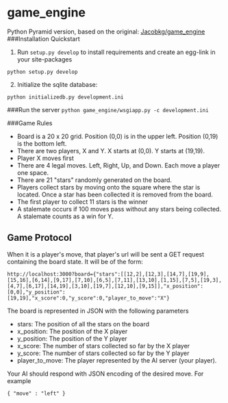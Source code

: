 game_engine
===========
Python Pyramid version, based on the original: [Jacobkg/game_engine](https://github.com/Jacobkg/game_engine)
###Installation Quickstart

1. Run `setup.py develop` to install requirements and create an egg-link in your site-packages

`python setup.py develop`

2. Initialize the sqlite database:

`python initializedb.py development.ini`

###Run the server
`python game_engine/wsgiapp.py -c development.ini`


###Game Rules
- Board is a 20 x 20 grid. Position (0,0) is in the upper left. Position (0,19) is the bottom left.
- There are two players, X and Y. X starts at (0,0). Y starts at (19,19).
- Player X moves first
- There are 4 legal moves. Left, Right, Up, and Down. Each move a player one space.
- There are 21 "stars" randomly generated on the board.
- Players collect stars by moving onto the square where the star is located. Once a star has been collected it is removed from the board.
- The first player to collect 11 stars is the winner
- A stalemate occurs if 100 moves pass without any stars being collected. A stalemate counts as a win for Y.

## Game Protocol

When it is a player's move, that player's url will be sent a GET request containing the board state. It will be of the form:

```
http://localhost:3000?board={"stars":[[12,2],[12,3],[14,7],[19,9],[15,16],[6,14],[9,17],[7,10],[6,5],[7,11],[13,10],[1,15],[7,5],[19,3],[4,7],[6,17],[14,19],[3,10],[19,7],[12,10],[9,15]],"x_position":[0,0],"y_position":[19,19],"x_score":0,"y_score":0,"player_to_move":"X"}
```

The board is represented in JSON with the following parameters
- stars: The position of all the stars on the board
- x_position: The position of the X player
- y_position: The position of the Y player
- x_score: The number of stars collected so far by the X player
- y_score: The number of stars collected so far by the Y player
- player_to_move: The player represented by the AI server (your player).

Your AI should respond with JSON encoding of the desired move. For example

```
{ "move" : "left" }
```




